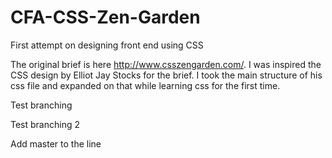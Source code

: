 # CFA-CSS-Zen-Garden
First attempt on designing front end using CSS

The original brief is here http://www.csszengarden.com/. I was inspired the CSS design by Elliot Jay Stocks for the brief.
I took the main structure of his css file and expanded on that while learning css for the first time.

Test branching

Test branching 2

Add master to the line
